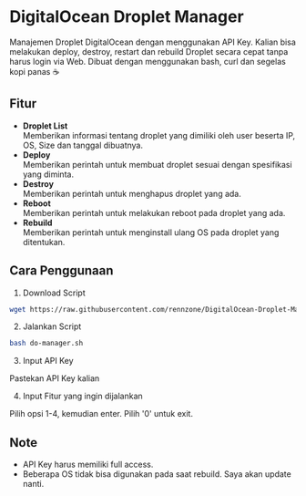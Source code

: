 <h1>DigitalOcean Droplet Manager</h1>

Manajemen Droplet DigitalOcean dengan menggunakan API Key. Kalian bisa melakukan deploy, destroy, restart dan rebuild Droplet secara cepat tanpa harus login via Web.
Dibuat dengan menggunakan bash, curl dan segelas kopi panas ☕

## **Fitur**



- **Droplet List**
<br>Memberikan informasi tentang droplet yang dimiliki oleh user beserta IP, OS, Size dan tanggal dibuatnya.
- **Deploy**
<br>Memberikan perintah untuk membuat droplet sesuai dengan spesifikasi yang diminta.
- **Destroy**
<br>Memberikan perintah untuk menghapus droplet yang ada.
- **Reboot**
<br>Memberikan perintah untuk melakukan reboot pada droplet yang ada.
- **Rebuild**
<br>Memberikan perintah untuk menginstall ulang OS pada droplet yang ditentukan.

## **Cara Penggunaan**



1. Download Script

```bash
wget https://raw.githubusercontent.com/rennzone/DigitalOcean-Droplet-Manager/main/do-manager.sh
```

2. Jalankan Script

```bash
bash do-manager.sh
```

3. Input API Key

Pastekan API Key kalian

4. Input Fitur yang ingin dijalankan

Pilih opsi 1-4, kemudian enter. Pilih '0' untuk exit.

## Note



- API Key harus memiliki full access.
- Beberapa OS tidak bisa digunakan pada saat rebuild. Saya akan update nanti.
